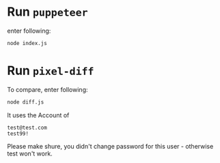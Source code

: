 
# Run `puppeteer`

enter following:

```bash
node index.js
```


# Run `pixel-diff`

To compare, enter following:

```bash
node diff.js
```

It uses the Account of 

`test@test.com` <br>
`test99!` <br>

Please make shure, you didn't change password for this user - otherwise test won't work.
